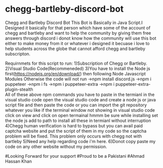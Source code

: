 # chegg-bartleby-discord-bot
Chegg and Bartleby Discord Bot 
This Bot is Basically in Java Script.I Designed it basically for that person which have some of the account of chegg and bartleby and want to help the community
by giving them free answers through discord i donot know how the community will use this bot either to make money from it or whatever i designed it becuase i love
to help students across the globe that cannot afford chegg and bartleby subscripton.

Requirnmets for this script to run:
1)Subscription of Chegg or Bartleby.
2)Visual Studio Code(Recommeneded)
3)You have to install the Node js first(https://nodejs.org/en/download/) then following Node Javascript Modules Otherwise the code will not run
->npm install discord.js
->npm i puppeteer
->npm i fs
->npm i puppeteer-extra
->npm i puppeteer-extra-plugin-stealth  
All of these above npm commands you have to paste in the termianl in the visual studio code open the visual studio code and create a node js or java script file and then paste the code or you can import the git repository whatever you like if the terminal window not showing in visual studio code click on view and click on open termainal hmmm  be sure while installing set the node js add to path to install all these in termianl without interruption 
4)Chegg human verification is hard to bypass but you can avail paid captcha website and put the script of them in my code so the captcha problem will be fixed.
This problem only occurs with chegg not with bartleby
5)Need any help regarding code i'm here.
6)Donot copy paste my code on any other website without my permission.

#Looking Forward for your support 
#Proud to be a Pakistani
#Ahmad Hassan Khan
